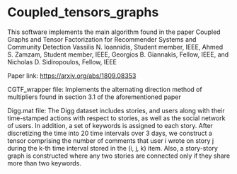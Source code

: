 # Coupled_tensors_graphs
This software implements the main algorithm found in the paper
Coupled Graphs and Tensor Factorization for Recommender Systems and Community Detection
Vassilis N. Ioannidis, Student member, IEEE, Ahmed S. Zamzam, Student member, IEEE, 
Georgios B. Giannakis, Fellow, IEEE, and Nicholas D. Sidiropoulos, Fellow, IEEE

Paper link: https://arxiv.org/abs/1809.08353 

CGTF_wrapper file:
Implements the alternating direction method of multipliers found in section 3.1 of the aforementioned paper

Digg.mat file:
The Digg dataset includes stories, and users along with their time-stamped actions with 
respect to stories, as well as the social network of users. In addition, a set of keywords
is assigned to each story. After discretizing the time into 20 time intervals over
3 days, we construct a tensor comprising the number of comments that user i wrote on story j during the k-th
time interval stored in the (i, j, k) item. Also, a story-story graph is constructed where any two stories are connected
only if they share more than two keywords.
